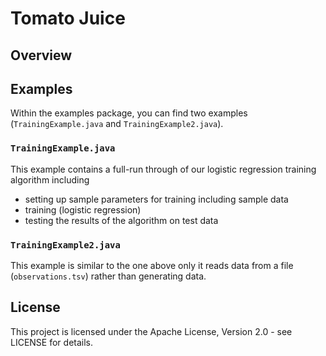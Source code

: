 # Tomato Juice

## Overview

## Examples

Within the examples package, you can find two examples (`TrainingExample.java` and `TrainingExample2.java`). 

### `TrainingExample.java`

This example contains a full-run through of our logistic regression training algorithm including
* setting up sample parameters for training including sample data
* training (logistic regression)
* testing the results of the algorithm on test data

### `TrainingExample2.java`

This example is similar to the one above only it reads data from a file (`observations.tsv`) rather than generating data. 

## License

This project is licensed under the Apache License, Version 2.0 - see LICENSE for details.